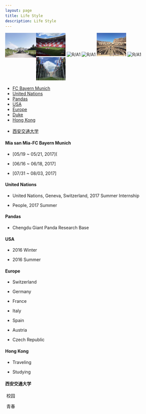 ```yaml
---
layout: page
title: Life Style
description: Life Style
---
```


<img src="Vienna.jpg" alt="R/Vienna" style="float:left;width:100px;height:80px;"> 
<img src="Allianz1.JPG" alt="R/A1" style="width:95px;height:75px;">
<img src="Allianz2.JPG" alt="R/A1" style="width:95px;height:75px;">
<img src="Chicago1.JPG" alt="R/A1" style="width:95px;height:75px;">
<img src="Rome1.JPG" alt="R/A1" style="width:95px;height:75px;">
<img src="YellowStone1.JPG" alt="R/A1" style="width:95px;height:75px;">
<img src="UN.JPG" alt="R/A1" style="width:95px;height:75px;">

<div class="navbar">
    <div class="navbar-inner">
        <ul class="nav">
            <li><a href="#FCBayernMunich">FC Bayern Munich</a></li>
            <li><a href="#UnitedNations">United Nations</a></li>
            <li><a href="#Pandas">Pandas</a></li>
            <li><a href="#USA">USA</a></li>
            <li><a href="#Europe">Europe</a></li>
            <li><a href="#Duke">Duke</a></li>
            <li><a href="#HongKong">Hong Kong</a></li>
            <li><a href="#XJTU">西安交通大学</a></li>
        </ul>
    </div>
</div>

#### <a name="FCBayernMunich"></a>Mia san Mia-FC Bayern Munich
 * [05/19 ~ 05/21, 2017](
 
 * [06/16 ~ 06/18, 2017]
 
 * [07/31 ~ 08/03, 2017]

#### <a name="UnitedNations"></a>United Nations
 * United Nations, Geneva, Switzerland, 2017 Summer Internship
 
 * People, 2017 Summer

#### <a name="Pandas"></a>Pandas
 * Chengdu Giant Panda Research Base

#### <a name="USA"></a>USA
 * 2016 Winter
 
 * 2016 Summer

#### <a name="Europe"></a>Europe
 * Switzerland
 
 * Germany
 
 * France
 
 * Italy
 
 * Spain
 
 * Austria
 
 * Czech Republic

#### <a name="HongKong"></a>Hong Kong
 * Traveling
 
 * Studying

#### <a name="XJTU"></a>西安交通大学
  校园
  
  青春
